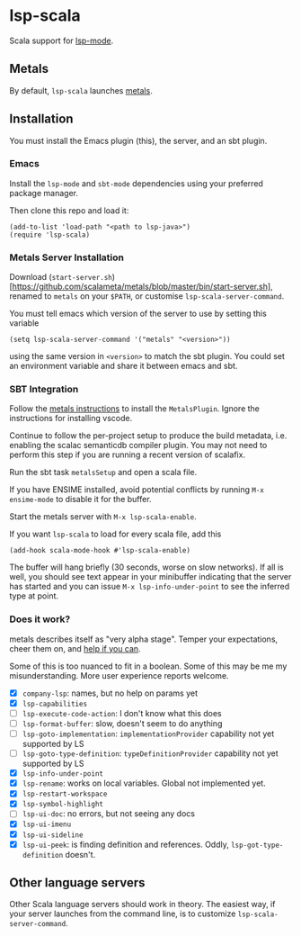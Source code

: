 # lsp-scala

Scala support for [lsp-mode].

## Metals

By default, `lsp-scala` launches [metals].

## Installation

You must install the Emacs plugin (this), the server, and an sbt plugin.

### Emacs

Install the `lsp-mode` and `sbt-mode` dependencies using your preferred package manager.

Then clone this repo and load it:

```emacs-lisp
(add-to-list 'load-path "<path to lsp-java>")
(require 'lsp-scala)
```

### Metals Server Installation

Download (`start-server.sh`)[https://github.com/scalameta/metals/blob/master/bin/start-server.sh], renamed to `metals` on your `$PATH`, or customise `lsp-scala-server-command`.

You must tell emacs which version of the server to use by setting this variable

```emacs-lisp
(setq lsp-scala-server-command '("metals" "<version>"))
```

using the same version in `<version>` to match the sbt plugin. You could set an environment variable and share it between emacs and sbt.

### SBT Integration

Follow the [metals instructions](https://github.com/scalameta/metals/blob/master/docs/installation.md) to install the `MetalsPlugin`.  Ignore the instructions for installing vscode.

Continue to follow the per-project setup to produce the build metadata, i.e. enabling the scalac semanticdb compiler plugin. You may not need to perform this step if you are running a recent version of scalafix.

Run the sbt task `metalsSetup` and open a scala file.

If you have ENSIME installed, avoid potential conflicts by running `M-x ensime-mode` to disable it for the buffer.

Start the metals server with `M-x lsp-scala-enable`.

If you want `lsp-scala` to load for every scala file, add this

```emacs-lisp
(add-hook scala-mode-hook #'lsp-scala-enable)
```

The buffer will hang briefly (30 seconds, worse on slow networks).  If all is well, you should see text appear in your minibuffer indicating that the server has started and you can issue `M-x lsp-info-under-point` to see the inferred type at point.

### Does it work?

metals describes itself as "very alpha stage".  Temper your expectations, cheer them on, and [help if you can](https://github.com/scalameta/metals/blob/master/CONTRIBUTING.md).

Some of this is too nuanced to fit in a boolean.  Some of this may be me my misunderstanding.  More user experience reports welcome.

* [x] `company-lsp`: names, but no help on params yet
* [x] `lsp-capabilities`
* [ ] `lsp-execute-code-action`: I don't know what this does
* [ ] `lsp-format-buffer`: slow, doesn't seem to do anything
* [ ] `lsp-goto-implementation`: `implementationProvider` capability not yet supported by LS
* [ ] `lsp-goto-type-definition`: `typeDefinitionProvider` capability not yet supported by LS
* [x] `lsp-info-under-point`
* [x] `lsp-rename`: works on local variables. Global not implemented yet.
* [x] `lsp-restart-workspace`
* [x] `lsp-symbol-highlight`
* [ ] `lsp-ui-doc`: no errors, but not seeing any docs
* [x] `lsp-ui-imenu`
* [x] `lsp-ui-sideline`
* [x] `lsp-ui-peek`: is finding definition and references. Oddly, `lsp-got-type-definition` doesn't.

[lsp-mode]: https://github.com/emacs-lsp/lsp-mode
[metals]: https://github.com/scalameta/metals

## Other language servers

Other Scala language servers should work in theory.  The easiest way, if your server launches from the command line, is to customize `lsp-scala-server-command`.
